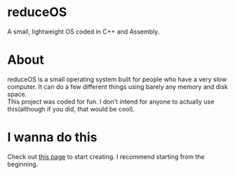 # reduceOS
A small, lightweight OS coded in C++ and Assembly.

# About
reduceOS is a small operating system built for people who have a very slow computer. It can do a few different things using barely any memory and disk space. \
This project was coded for fun. I don't intend for anyone to actually use this(although if you did, that would be cool).

# I wanna do this
Check out [this page](osdev.org) to start creating. I recommend starting from the beginning.

